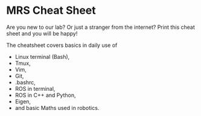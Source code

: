 # MRS Cheat Sheet

Are you new to our lab? Or just a stranger from the internet? Print this cheat sheet and you will be happy!

The cheatsheet covers basics in daily use of
  * Linux terminal (Bash),
  * Tmux,
  * Vim,
  * Git,
  * .bashrc,
  * ROS in terminal,
  * ROS in C++ and Python,
  * Eigen,
  * and basic Maths used in robotics.
